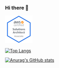 ### Hi there 👋

[![AWS Certified Solutions Architect – Associate](assets/aws-certified-solutions-architect-associate.png)](https://www.credly.com/badges/b73ee111-8813-418a-b0e5-e8db234bbef9/public_url)

[![Top Langs](https://github-readme-stats.vercel.app/api/top-langs/?username=RyoJerryYu&layout=compact&show_icons=true&theme=cobalt)](https://github.com/RyoJerryYu)

[![Anurag's GitHub stats](https://github-readme-stats.vercel.app/api?username=RyoJerryYu&show_icons=true&theme=cobalt)](https://github.com/RyoJerryYu)

<!--
**RyoJerryYu/RyoJerryYu** is a ✨ _special_ ✨ repository because its `README.md` (this file) appears on your GitHub profile.

Here are some ideas to get you started:

- 🔭 I’m currently working on ...
- 🌱 I’m currently learning ...
- 👯 I’m looking to collaborate on ...
- 🤔 I’m looking for help with ...
- 💬 Ask me about ...
- 📫 How to reach me: ...
- 😄 Pronouns: ...
- ⚡ Fun fact: ...
-->

